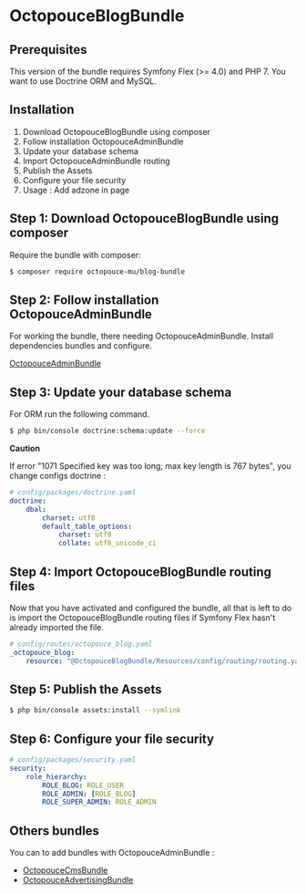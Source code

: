 OctopouceBlogBundle
===================

Prerequisites
-------------

This version of the bundle requires Symfony Flex (>= 4.0) and PHP 7.
You want to use Doctrine ORM and MySQL.

Installation
------------

1. Download OctopouceBlogBundle using composer
2. Follow installation OctopouceAdminBundle
3. Update your database schema
4. Import OctopouceAdminBundle routing
5. Publish the Assets
6. Configure your file security
7. Usage : Add adzone in page

## Step 1: Download OctopouceBlogBundle using composer

Require the bundle with composer:

```bash
$ composer require octopouce-mu/blog-bundle
```

## Step 2: Follow installation OctopouceAdminBundle

For working the bundle, there needing OctopouceAdminBundle. Install dependencies bundles and configure.

[OctopouceAdminBundle](https://github.com/octopouce-mu/admin``-bundle)


## Step 3: Update your database schema

For ORM run the following command.

```bash
$ php bin/console doctrine:schema:update --force
```

**Caution**

If error "1071 Specified key was too long; max key length is 767 bytes", you change configs doctrine :


```yaml
# config/packages/doctrine.yaml
doctrine:
    dbal:
        charset: utf8
        default_table_options:
            charset: utf8
            collate: utf8_unicode_ci
```

## Step 4: Import OctopouceBlogBundle routing files

Now that you have activated and configured the bundle, all that is left to do is
import the OctopouceBlogBundle routing files if Symfony Flex hasn't already imported the file.

```yaml
# config/routes/octopouce_blog.yaml
_octopouce_blog:
    resource: "@OctopouceBlogBundle/Resources/config/routing/routing.yaml"
```

## Step 5: Publish the Assets

```bash
$ php bin/console assets:install --symlink
```

## Step 6: Configure your file security

```yaml
# config/packages/security.yaml
security:
    role_hierarchy:
        ROLE_BLOG: ROLE_USER
        ROLE_ADMIN: [ROLE_BLOG]
        ROLE_SUPER_ADMIN: ROLE_ADMIN
```

Others bundles
--------------

You can to add bundles with OctopouceAdminBundle :

- [OctopouceCmsBundle](https://github.com/octopouce-mu/cms-bundle)
- [OctopouceAdvertisingBundle](https://github.com/octopouce-mu/advertising-bundle)
